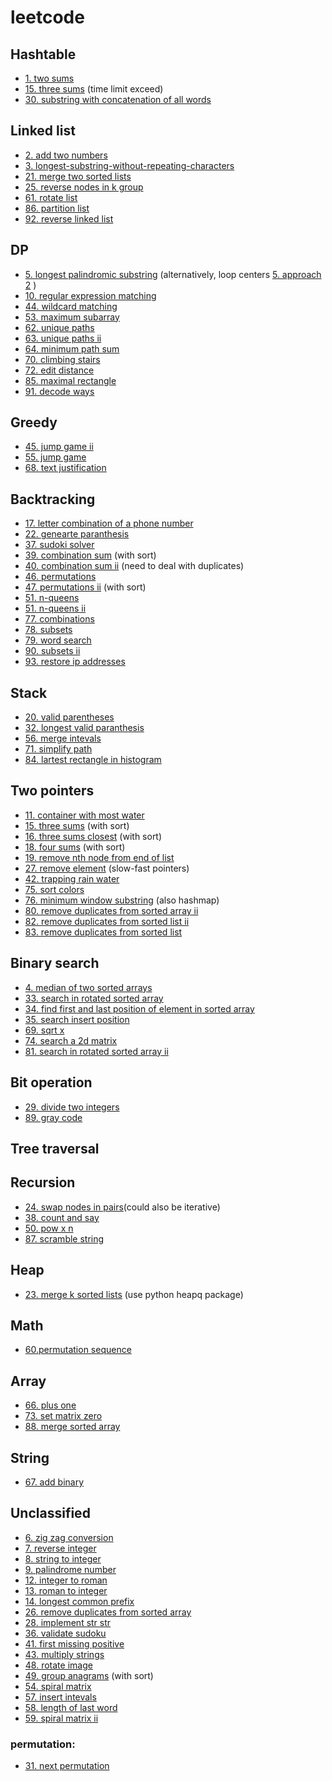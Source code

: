 # leetcode

## Hashtable
* [1. two sums](https://github.com/yc65/lc/blob/master/1.two-sum.py)
* [15. three sums](https://github.com/yc65/lc/blob/master/15.3-sum_based_on_two_sums.py) (time limit exceed)
* [30. substring with concatenation of all words](https://github.com/yc65/lc/blob/master/30.substring-with-concatenation-of-all-words.py)
## Linked list
* [2. add two numbers](https://github.com/yc65/lc/blob/master/2.add-two-numbers.py)
* [3. longest-substring-without-repeating-characters](https://github.com/yc65/lc/blob/master/3.longest-substring-without-repeating-characters.py)
* [21. merge two sorted lists](https://github.com/yc65/lc/blob/master/21.merge-two-sorted-lists.py)
* [25. reverse nodes in k group](https://github.com/yc65/lc/blob/master/25.reverse-nodes-in-k-group.py)
* [61. rotate list](https://github.com/yc65/lc/blob/master/61.rotate-list.py)
* [86. partition list](https://github.com/yc65/lc/blob/master/86.partition-list.py)
* [92. reverse linked list](https://github.com/yc65/lc/blob/master/92.reverse-linked-list-ii.py)
## DP
* [5. longest palindromic substring](https://github.com/yc65/lc/blob/master/5.longest-palindromic-substring_dp.py) (alternatively, loop centers [5. approach 2](https://github.com/yc65/lc/blob/master/5.longest-palindromic-substring_loop_center.py) )
* [10. regular expression matching](https://github.com/yc65/lc/blob/master/10.regular-expression-matching.py)
* [44. wildcard matching](https://github.com/yc65/lc/blob/master/44.wildcard-matching.py)
* [53. maximum subarray](https://github.com/yc65/lc/blob/master/53.maximum-subarray.py)
* [62. unique paths](https://github.com/yc65/lc/blob/master/62.unique-paths.py)
* [63. unique paths ii](https://github.com/yc65/lc/blob/master/63.unique-paths-ii.py)
* [64. minimum path sum](https://github.com/yc65/lc/blob/master/64.minimum-path-sum.py)
* [70. climbing stairs](https://github.com/yc65/lc/blob/master/70.climbing-stairs.py)
* [72. edit distance](https://github.com/yc65/lc/blob/master/72.edit-distance.py)
* [85. maximal rectangle](https://github.com/yc65/lc/blob/master/85.maximal-rectangle.py)
* [91. decode ways](https://github.com/yc65/lc/blob/master/91.decode-ways.py)
## Greedy
* [45. jump game ii](https://github.com/yc65/lc/blob/master/45.jump-game-ii.py)
* [55. jump game](https://github.com/yc65/lc/blob/master/55.jump-game.py)
* [68. text justification](https://github.com/yc65/lc/blob/master/68.text-justification.py)
## Backtracking
* [17. letter combination of a phone number](https://github.com/yc65/lc/blob/master/17.letter-combinations-of-a-phone-number.py)
* [22. genearte paranthesis](https://github.com/yc65/lc/blob/master/22.generate-parentheses.py)
* [37. sudoki solver](https://github.com/yc65/lc/blob/master/37.sudoku-solver.py)
* [39. combination sum](https://github.com/yc65/lc/blob/master/39.combination-sum.py) (with sort)
* [40. combination sum ii](https://github.com/yc65/lc/blob/master/40.combination-sum-ii.py) (need to deal with duplicates)
* [46. permutations](https://github.com/yc65/lc/blob/master/46.permutations.py)
* [47. permutations ii](https://github.com/yc65/lc/blob/master/47.permutations-ii.py) (with sort)
* [51. n-queens](https://github.com/yc65/lc/blob/master/51.n-queens.py)
* [51. n-queens ii](https://github.com/yc65/lc/blob/master/52.n-queens-ii.py)
* [77. combinations](https://github.com/yc65/lc/blob/master/77.combinations.py)
* [78. subsets](https://github.com/yc65/lc/blob/master/78.subsets.py)
* [79. word search](https://github.com/yc65/lc/blob/master/79.word-search.py)
* [90. subsets ii](https://github.com/yc65/lc/blob/master/90.subsets-ii.py)
* [93. restore ip addresses](https://github.com/yc65/lc/blob/master/93.restore-ip-addresses.py)
## Stack
* [20. valid parentheses](https://github.com/yc65/lc/blob/master/20.valid-parentheses.py)
* [32. longest valid paranthesis](https://github.com/yc65/lc/blob/master/32.longest-valid-parentheses.py)
* [56. merge intevals](https://github.com/yc65/lc/blob/master/56.merge-intervals.py)
* [71. simplify path](https://github.com/yc65/lc/blob/master/71.simplify-path.py)
* [84. lartest rectangle in histogram](https://github.com/yc65/lc/blob/master/84.largest-rectangle-in-histogram.py)
## Two pointers
* [11. container with most water](https://github.com/yc65/lc/blob/master/11.container-with-most-water.py)
* [15. three sums](https://github.com/yc65/lc/blob/master/15.3-sum_with_sort.py) (with sort)
* [16. three sums closest](https://github.com/yc65/lc/blob/master/16.3-sum-closest.py) (with sort)
* [18. four sums](https://github.com/yc65/lc/blob/master/18.4-sum.py) (with sort)
* [19. remove nth node from end of list](https://github.com/yc65/lc/blob/master/19.remove-nth-node-from-end-of-list.py)
* [27. remove element](https://github.com/yc65/lc/blob/master/27.remove-element.py) (slow-fast pointers)
* [42. trapping rain water](https://github.com/yc65/lc/blob/master/42.trapping-rain-water.py)
* [75. sort colors](https://github.com/yc65/lc/blob/master/75.sort-colors.py)
* [76. minimum window substring](https://github.com/yc65/lc/blob/master/76.minimum-window-substring.py) (also hashmap)
* [80. remove duplicates from sorted array ii](https://github.com/yc65/lc/blob/master/80.remove-duplicates-from-sorted-array-ii.py)
* [82. remove duplicates from sorted list ii](https://github.com/yc65/lc/blob/master/82.remove-duplicates-from-sorted-list-ii.py)
* [83. remove duplicates from sorted list](https://github.com/yc65/lc/blob/master/83.remove-duplicates-from-sorted-list.py)
## Binary search
* [4. median of two sorted arrays](https://github.com/yc65/lc/blob/master/4.median-of-two-sorted-arrays.py)
* [33. search in rotated sorted array](https://github.com/yc65/lc/blob/master/33.search-in-rotated-sorted-array.py)
* [34. find first and last position of element in sorted array](https://github.com/yc65/lc/blob/master/34.find-first-and-last-position-of-element-in-sorted-array.py)
* [35. search insert position](https://github.com/yc65/lc/blob/master/35.search-insert-position.py)
* [69. sqrt x](https://github.com/yc65/lc/blob/master/69.sqrt-x.py)
* [74. search a 2d matrix](https://github.com/yc65/lc/blob/master/74.search-a-2-d-matrix.pyy)
* [81. search in rotated sorted array ii](https://github.com/yc65/lc/blob/master/81.search-in-rotated-sorted-array-ii.py)
## Bit operation
* [29. divide two integers](https://github.com/yc65/lc/blob/master/29.divide-two-integers.py)
* [89. gray code](https://github.com/yc65/lc/blob/master/89.gray-code.py)
## Tree traversal
## Recursion 
* [24. swap nodes in pairs](https://github.com/yc65/lc/blob/master/24.swap-nodes-in-pairs.py)(could also be iterative)
* [38. count and say](https://github.com/yc65/lc/blob/master/38.count-and-say.py)
* [50. pow x n](https://github.com/yc65/lc/blob/master/50.pow-x-n.py)
* [87. scramble string](https://github.com/yc65/lc/blob/master/87.scramble-string.py)
## Heap
* [23. merge k sorted lists](https://github.com/yc65/lc/blob/master/23.merge-k-sorted-lists_with_heap.py) (use python heapq package)
## Math
* [60.permutation sequence](https://github.com/yc65/lc/blob/master/60.permutation-sequence.py)
## Array
* [66. plus one](https://github.com/yc65/lc/blob/master/66.plus-one.py)
* [73. set matrix zero](https://github.com/yc65/lc/blob/master/73.set-matrix-zeroes.py)
* [88. merge sorted array](https://github.com/yc65/lc/blob/master/88.merge-sorted-array.py)
## String
* [67. add binary](https://github.com/yc65/lc/blob/master/67.add-binary.py)
## Unclassified
* [6. zig zag conversion](https://github.com/yc65/lc/blob/master/6.zig-zag-conversion_solusion1.py)
* [7. reverse integer](https://github.com/yc65/lc/blob/master/7.reverse-integer.py)
* [8. string to integer](https://github.com/yc65/lc/blob/master/8.string-to-integer-atoi.py)
* [9. palindrome number](https://github.com/yc65/lc/blob/master/9.palindrome-number.py)
* [12. integer to roman](https://github.com/yc65/lc/blob/master/12.integer-to-roman.py)
* [13. roman to integer](https://github.com/yc65/lc/blob/master/13.roman-to-integer.py)
* [14. longest common prefix](https://github.com/yc65/lc/blob/master/14.longest-common-prefix.py)
* [26. remove duplicates from sorted array](https://github.com/yc65/lc/blob/master/26.remove-duplicates-from-sorted-array.py)
* [28. implement str str](https://github.com/yc65/lc/blob/master/28.implement-str-str.py)
* [36. validate sudoku](https://github.com/yc65/lc/blob/master/36.valid-sudoku.py)
* [41. first missing positive](https://github.com/yc65/lc/blob/master/41.first-missing-positive.py)
* [43. multiply strings](https://github.com/yc65/lc/blob/master/43.multiply-strings.py)
* [48. rotate image](https://github.com/yc65/lc/blob/master/48.rotate-image.py)
* [49. group anagrams](https://github.com/yc65/lc/blob/master/49.group-anagrams.py) (with sort)
* [54. spiral matrix](https://github.com/yc65/lc/blob/master/54.spiral-matrix.py)
* [57. insert intevals](https://github.com/yc65/lc/blob/master/57.insert-interval.py)
* [58. length of last word](https://github.com/yc65/lc/blob/master/58.length-of-last-word.py)
* [59. spiral matrix ii](https://github.com/yc65/lc/blob/master/59.spiral-matrix-ii.py)
### permutation:
* [31. next permutation](https://github.com/yc65/lc/blob/master/31.next-permutation.py)

